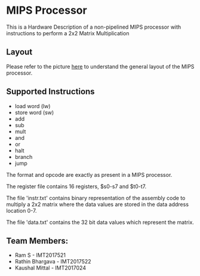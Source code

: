 # MIPS Processor
This is a Hardware Description of a non-pipelined MIPS processor with instructions to perform a 2x2 Matrix Multiplication

## Layout
Please refer to the picture [here](https://github.com/Ram-is-me/MIPSProcessor/blob/master/ProcessorLayout.jpeg) to understand the general layout of the MIPS processor.

## Supported Instructions
* load word (lw)
* store word (sw)
* add 
* sub
* mult
* and
* or
* halt
* branch
* jump

The format and opcode are exactly as present in a MIPS processor.

The register file contains 16 registers, $s0-s7 and $t0-t7.

The file 'instr.txt' contains binary representation of the assembly code to multiply a 2x2 matrix where the data values are stored in the data address location 0-7.

The file 'data.txt' contains the 32 bit data values which represent the matrix.

## Team Members:
* Ram S - IMT2017521 
* Rathin Bhargava - IMT2017522 
* Kaushal Mittal - IMT2017024
